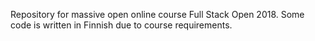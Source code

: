 Repository for massive open online course Full Stack Open 2018. Some code is written in Finnish due to course requirements.
